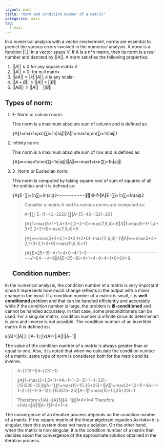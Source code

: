 ```yaml
---
layout: post
title: "Norm and condition number of a matrix"
categories: misc
tag: 
  - misc
---
```


In a numerical analysis with a vector involvement, norms are essential to predict the various errors involved in the numerical analysis. A norm is a function ||.|| in a vector space V. If A is a n*n matrix, then its norm is a real number and denoted by ||A||. A norm satisfies the following properties:

1. $||A|| \geq 0$ for any square matrix $A$
2. $||A||=0$; for null matrix
3. $||kA||=|k| ||A||$; $k$ is any scalar
4. $||A+B|| \leq||A||+||B||$
5. $||AB|| \leq||A|| \quad||B||$

## Types of norm:

1. 1- Norm or column norm:

    This norm is a maximum absolute sum of column and is defined as:

   ∥A∥1=max1≤j≤n(∑i=1n|aij|)‖A‖1=max1≤j≤n(∑i=1n|aij|)

2. Infinity norm: 

   This norm is a maximum absolute sum of row and is defined as:

   ∥A∥∞=max1≤i≤n(∑j=1n|aij|)‖A‖∞=max1≤i≤n(∑j=1n|aij|)

3. 2- Norm or Eucledian norm: 

   This norm is computed by taking square root of sum of squares of all the entities and it is defined as:

   ∥A∥E=∑i=1n∑j=1n(aij)2−−−−−−−−−−⎷‖A‖E=∑i=1n∑j=1n(aij)2

   > Consider a matrix A and its various norms are computed as:
   >
   > A=⎡⎣⎢5−11−43−2220⎤⎦⎥A=[5−42−1321−20]
   >
   > ∥A∥1=max(5+1+1,4+3+2,2+2+0)=max(7,9,4)=9‖A‖1=max(5+1+1,4+3+2,2+2+0)=max(7,9,4)=9
   >
   > ∥A∥∞=max(5+4+2,1+3+2,1+2+0)=max(11,6,3)=11‖A‖∞=max(5+4+2,1+3+2,1+2+0)=max(11,6,3)=11
   >
   > ∥A∥E=25+16+4+1+4+9+4+1+0−−−−−−−−−−−−−−−−−−−−−−−−−−−√=64−−√=8‖A‖E=25+16+4+1+4+9+4+1+0=64=8

   ## **Condition number:**

 In the numerical analysis, the condition number of a matrix is very important since it represents how much change reflects in the output with a minor change in the input. If a condition number of a matrix is small, it is **well conditioned** problem and that can be handled efficiently and accurately while if the condition number is large, the problem is **ill-conditioned** and cannot be handled accurately. In that case, some preconditioners can be used. For a singular matrix, condition number is infinite since its determinant is zero and inverse is not possible. The condition number of an invertible matrix A is defined as:



κ(A)=||A||∣∣|A−1∣∣|κ(A)=||A||||A−1||



The value of the condition number of a matrix is always greater than or equal to one. Also, it is noted that when we calculate the condition number of a matrix, same type of norm is considered both for the matrix and its inverse.

> A=[213−1]A=[231−1]
>
> ∥A∥1=max(2+1,3+1)=4A−1=1−2−3[−1−1−32]=[151535−25]∥∥A−1∥∥1=max(15+15,35+25)=1‖A‖1=max(2+1,3+1)=4A−1=1−2−3[−1−3−12]=[153515−25]‖A−1‖1=max(15+15,35+25)=1
>
>  Therefore κ1(A)=∥A∥1∥∥A−1∥∥1=4×1=4 Therefore κ1(A)=‖A‖1‖A−1‖1=4×1=4

The convergence of an iterative process depends on the condition number of a matrix.  If the square matrix of the linear algebraic equation Ax=bAx=b is singular, then this system does not have a solution. On the other hand, when the matrix is non-singular, it is the condition number of a matrix that decides about the convergence of the approximate solution obtained in the iteration process.
